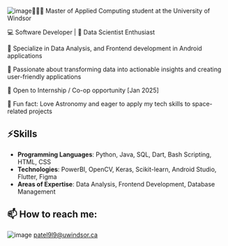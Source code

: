 ![image](https://github.com/user-attachments/assets/8ce11841-3a32-4fee-8a8c-3eb8d2436b1e)👩🏻‍💻 Master of Applied Computing student at the University of Windsor

💻 Software Developer | 🚀 Data Scientist Enthusiast

🔭 Specialize in Data Analysis, and Frontend development in Android applications

🌱 Passionate about transforming data into actionable insights and creating user-friendly applications

🤝 Open to Internship / Co-op opportunity [Jan 2025]

🌌 Fun fact: Love Astronomy and eager to apply my tech skills to space-related projects  



## ⚡Skills
- **Programming Languages**: Python, Java, SQL, Dart, Bash Scripting, HTML, CSS
- **Technologies**: PowerBI, OpenCV, Keras, Scikit-learn, Android Studio, Flutter, Figma
- **Areas of Expertise**: Data Analysis, Frontend Development, Database Management



## 📫 How to reach me:
![image](https://github.com/user-attachments/assets/e456b362-e678-4604-933b-6a501591e909) patel9l9@uwindsor.ca


